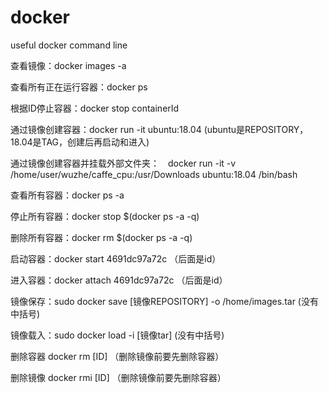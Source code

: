 # docker
useful docker command line

查看镜像：docker images -a

查看所有正在运行容器：docker ps 

根据ID停止容器：docker stop containerId

通过镜像创建容器：docker run -it ubuntu:18.04     (ubuntu是REPOSITORY，18.04是TAG，创建后再启动和进入)

通过镜像创建容器并挂载外部文件夹：　docker run -it -v /home/user/wuzhe/caffe_cpu:/usr/Downloads ubuntu:18.04 /bin/bash 

查看所有容器：docker ps -a

停止所有容器：docker stop $(docker ps -a -q)

删除所有容器：docker  rm $(docker ps -a -q)

启动容器：docker start 4691dc97a72c        （后面是id）

进入容器：docker attach 4691dc97a72c       （后面是id）

镜像保存：sudo docker save [镜像REPOSITORY] -o /home/images.tar           (没有中括号)

镜像载入：sudo docker load -i [镜像tar]                                   (没有中括号)

删除容器 docker rm [ID]                 （删除镜像前要先删除容器）

删除镜像 docker rmi [ID]                 （删除镜像前要先删除容器）

